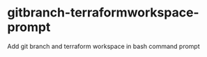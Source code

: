 # gitbranch-terraformworkspace-prompt
Add git branch and terraform workspace in bash command prompt
